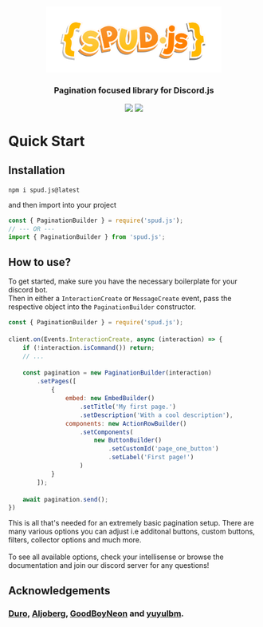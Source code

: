 
<p align='center'>
    <img src="assets/spud logo.png" width='70%'>
    <h3 align='center'>Pagination focused library for Discord.js</h3>
</p>

<p align='center'>
<a href='https://discord.gg/EsfbnxTdej'><img src='https://img.shields.io/discord/925648118530314280?color=5865F2&logo=discord&logoColor=white'></a>
<a href=''><img src='https://img.shields.io/npm/d18m/spud.js'></a>
</p>

# Quick Start

## Installation
```
npm i spud.js@latest
```
and then import into your project
```ts
const { PaginationBuilder } = require('spud.js');
// --- OR ---
import { PaginationBuilder } from 'spud.js';
```

## How to use?
To get started, make sure you have the necessary boilerplate for your discord bot. 
<br>
Then in either a `InteractionCreate` or `MessageCreate` event, pass the respective object into the `PaginationBuilder` constructor.

```js
const { PaginationBuilder } = require('spud.js');

client.on(Events.InteractionCreate, async (interaction) => {
    if (!interaction.isCommand()) return;   
    // ...

    const pagination = new PaginationBuilder(interaction)
        .setPages([
            {
                embed: new EmbedBuilder()
                    .setTitle('My first page.')
                    .setDescription('With a cool description'),
                components: new ActionRowBuilder()
                    .setComponents(
                        new ButtonBuilder()
                            .setCustomId('page_one_button')
                            .setLabel('First page!')
                    )
            }
        ]);
    
    await pagination.send();
})
```

This is all that's needed for an extremely basic pagination setup. There are many various options you can adjust i.e additonal buttons, custom buttons, filters, collector options and much more.
<br><br>
To see all available options, check your intellisense or browse the documentation and join our discord server for any questions!


## Acknowledgements

### [Duro](https://github.com/DuroCodes), [Aljoberg](https://github.com/Aljoberg), [GoodBoyNeon](https://github.com/GoodBoyNeon) and [yuyulbm](https://github.com/yuyulbm).